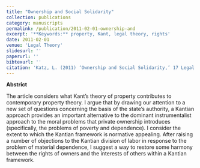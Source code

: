 ```yaml
---
title: "Ownership and Social Solidarity"
collection: publications
category: manuscripts
permalink: /publication/2011-02-01-ownership-and
excerpt: '**Keywords:** property, Kant, legal theory, rights'
date: 2011-02-01
venue: 'Legal Theory'
slidesurl: ''
paperurl: ''
bibtexurl: ''
citation: 'Katz, L. (2011) ‘Ownership and Social Solidarity,’ 17 Legal Theory 119'
---
```

**Abstrict**

The article considers what Kant’s theory of property contributes to contemporary property theory. I argue that by drawing our attention to a new set of questions concerning the basis of the state’s authority, a Kantian approach provides an important alternative to the dominant instrumentalist approach to the moral problems that private ownership introduces (specifically, the problems of poverty and dependence). I consider the extent to which the Kantian framework is normative appealing. After raising a number of objections to the Kantian division of labor in response to the problem of material dependence, I suggest a way to restore some harmony between the rights of owners and the interests of others within a Kantian framework.
